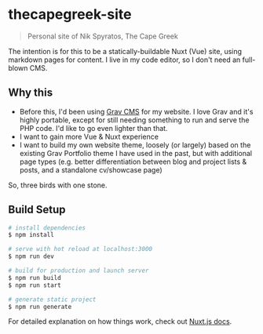 # thecapegreek-site

> Personal site of Nik Spyratos, The Cape Greek

The intention is for this to be a statically-buildable Nuxt (Vue) site, using markdown pages for content. I live in my code editor, so I don't need an full-blown CMS.

## Why this 

- Before this, I'd been using [Grav CMS](getgrav.org) for my website. I love Grav and it's highly portable, except for still needing something to run and serve the PHP code. I'd like to go even lighter than that.
- I want to gain more Vue & Nuxt experience
- I want to build my own website theme, loosely (or largely) based on the existing Grav Portfolio theme I have used in the past, but with additional page types (e.g. better differentiation between blog and project lists & posts, and a standalone cv/showcase page)

So, three birds with one stone.

## Build Setup

```bash
# install dependencies
$ npm install

# serve with hot reload at localhost:3000
$ npm run dev

# build for production and launch server
$ npm run build
$ npm run start

# generate static project
$ npm run generate
```

For detailed explanation on how things work, check out [Nuxt.js docs](https://nuxtjs.org).
